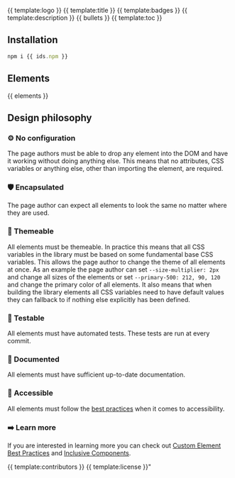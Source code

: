 {{ template:logo }}
{{ template:title }}
{{ template:badges }}
{{ template:description }}
{{ bullets }}
{{ template:toc }}

## Installation

```javascript
npm i {{ ids.npm }}
```

## Elements
{{ elements }}

## Design philosophy

### ⚙️ No configuration

The page authors must be able to drop any element into the DOM and have it working without doing anything else. This means that no attributes, CSS variables or anything else, other than importing the element, are required.

### 🛡 Encapsulated

The page author can expect all elements to look the same no matter where they are used.

### 🎨 Themeable

All elements must be themeable. In practice this means that all CSS variables in the library must be based on some fundamental base CSS variables. This allows the page author to change the theme of all elements at once. As an example the page author can set `--size-multiplier: 2px` and change all sizes of the elements or set `--primary-500: 212, 90, 120` and change the primary color of all elements. It also means that when building the library elements all CSS variables need to have default values they can fallback to if nothing else explicitly has been defined.

### 🧮 Testable

All elements must have automated tests. These tests are run at every commit.

### 📃 Documented

All elements must have sufficient up-to-date documentation.

### 🔦 Accessible

All elements must follow the [best practices](https://www.w3.org/TR/using-aria) when it comes to accessibility.

### ➡️ Learn more

If you are interested in learning more you can check out [Custom Element Best Practices](https://developers.google.com/web/fundamentals/web-components/best-practices) and [Inclusive Components](https://inclusive-components.design/#components).

{{ template:contributors }}
{{ template:license }}"
